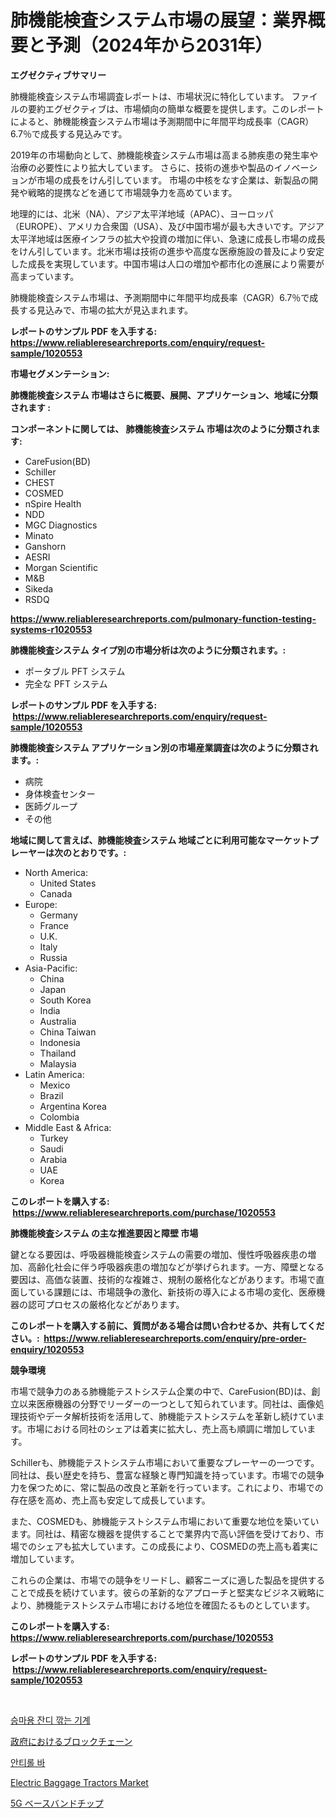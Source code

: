 <p><h1>肺機能検査システム市場の展望：業界概要と予測（2024年から2031年）</h1></p><p><strong>エグゼクティブサマリー</strong></p>
<p><p>肺機能検査システム市場調査レポートは、市場状況に特化しています。 ファイルの要約エグゼクティブは、市場傾向の簡単な概要を提供します。このレポートによると、肺機能検査システム市場は予測期間中に年間平均成長率（CAGR）6.7％で成長する見込みです。</p><p>2019年の市場動向として、肺機能検査システム市場は高まる肺疾患の発生率や治療の必要性により拡大しています。 さらに、技術の進歩や製品のイノベーションが市場の成長をけん引しています。 市場の中核をなす企業は、新製品の開発や戦略的提携などを通じて市場競争力を高めています。</p><p>地理的には、北米（NA）、アジア太平洋地域（APAC）、ヨーロッパ（EUROPE）、アメリカ合衆国（USA）、及び中国市場が最も大きいです。アジア太平洋地域は医療インフラの拡大や投資の増加に伴い、急速に成長し市場の成長をけん引しています。北米市場は技術の進歩や高度な医療施設の普及により安定した成長を実現しています。中国市場は人口の増加や都市化の進展により需要が高まっています。</p><p>肺機能検査システム市場は、予測期間中に年間平均成長率（CAGR）6.7％で成長する見込みで、市場の拡大が見込まれます。</p></p>
<p><strong>レポートのサンプル PDF を入手する: <a href="https://www.reliableresearchreports.com/enquiry/request-sample/1020553">https://www.reliableresearchreports.com/enquiry/request-sample/1020553</a></strong></p>
<p><strong>市場セグメンテーション:</strong></p>
<p><strong> 肺機能検査システム 市場はさらに概要、展開、アプリケーション、地域に分類されます :</strong></p>
<p><strong>コンポーネントに関しては、 肺機能検査システム 市場は次のように分類されます: &nbsp;</strong></p>
<p><ul><li>CareFusion(BD)</li><li>Schiller</li><li>CHEST</li><li>COSMED</li><li>nSpire Health</li><li>NDD</li><li>MGC Diagnostics</li><li>Minato</li><li>Ganshorn</li><li>AESRI</li><li>Morgan Scientific</li><li>M&B</li><li>Sikeda</li><li>RSDQ</li></ul></p>
<p><strong><a href="https://www.reliableresearchreports.com/pulmonary-function-testing-systems-r1020553">https://www.reliableresearchreports.com/pulmonary-function-testing-systems-r1020553</a></strong></p>
<p><strong> 肺機能検査システム タイプ別の市場分析は次のように分類されます。:</strong></p>
<p><ul><li>ポータブル PFT システム</li><li>完全な PFT システム</li></ul></p>
<p><strong>レポートのサンプル PDF を入手する: &nbsp;<a href="https://www.reliableresearchreports.com/enquiry/request-sample/1020553">https://www.reliableresearchreports.com/enquiry/request-sample/1020553</a></strong></p>
<p><strong> 肺機能検査システム アプリケーション別の市場産業調査は次のように分類されます。:</strong></p>
<p><ul><li>病院</li><li>身体検査センター</li><li>医師グループ</li><li>その他</li></ul></p>
<p><strong>地域に関して言えば、肺機能検査システム 地域ごとに利用可能なマーケットプレーヤーは次のとおりです。:</strong></p>
<p><ul>
    <li>
        North America:
        <ul>
            <li>United States</li>
            <li>Canada</li>
        </ul>
    </li>
    <li>
        Europe:
        <ul>
            <li>Germany</li>
            <li>France</li>
            <li>U.K.</li>
            <li>Italy</li>
            <li>Russia</li>
        </ul>
    </li>
    <li>
        Asia-Pacific:
        <ul>
            <li>China</li>
            <li>Japan</li>
            <li>South Korea</li>
            <li>India</li>
            <li>Australia</li>
            <li>China Taiwan</li>
            <li>Indonesia</li>
            <li>Thailand</li>
            <li>Malaysia</li>
        </ul>
    </li>
    <li>
        Latin America:
        <ul>
            <li>Mexico</li>
            <li>Brazil</li>
            <li>Argentina Korea</li>
            <li>Colombia</li>
        </ul>
    </li>
    <li>
        Middle East & Africa:
        <ul>
            <li>Turkey</li>
            <li>Saudi</li>
            <li>Arabia</li>
            <li>UAE</li>
            <li>Korea</li>
        </ul>
    </li>
    </ul></p>
<p><strong>このレポートを購入する: &nbsp;<a href="https://www.reliableresearchreports.com/purchase/1020553">https://www.reliableresearchreports.com/purchase/1020553</a></strong></p>
<p><strong>肺機能検査システム の主な推進要因と障壁 市場</strong></p>
<p><p>鍵となる要因は、呼吸器機能検査システムの需要の増加、慢性呼吸器疾患の増加、高齢化社会に伴う呼吸器疾患の増加などが挙げられます。一方、障壁となる要因は、高価な装置、技術的な複雑さ、規制の厳格化などがあります。市場で直面している課題には、市場競争の激化、新技術の導入による市場の変化、医療機器の認可プロセスの厳格化などがあります。</p></p>
<p><strong>このレポートを購入する前に、質問がある場合は問い合わせるか、共有してください。:&nbsp; <a href="https://www.reliableresearchreports.com/enquiry/pre-order-enquiry/1020553">https://www.reliableresearchreports.com/enquiry/pre-order-enquiry/1020553</a></strong></p>
<p><strong>競争環境</strong></p>
<p><p>市場で競争力のある肺機能テストシステム企業の中で、CareFusion(BD)は、創立以来医療機器の分野でリーダーの一つとして知られています。同社は、画像処理技術やデータ解析技術を活用して、肺機能テストシステムを革新し続けています。市場における同社のシェアは着実に拡大し、売上高も順調に増加しています。</p><p>Schillerも、肺機能テストシステム市場において重要なプレーヤーの一つです。同社は、長い歴史を持ち、豊富な経験と専門知識を持っています。市場での競争力を保つために、常に製品の改良と革新を行っています。これにより、市場での存在感を高め、売上高も安定して成長しています。</p><p>また、COSMEDも、肺機能テストシステム市場において重要な地位を築いています。同社は、精密な機器を提供することで業界内で高い評価を受けており、市場でのシェアも拡大しています。この成長により、COSMEDの売上高も着実に増加しています。</p><p>これらの企業は、市場での競争をリードし、顧客ニーズに適した製品を提供することで成長を続けています。彼らの革新的なアプローチと堅実なビジネス戦略により、肺機能テストシステム市場における地位を確固たるものとしています。</p></p>
<p><strong>このレポートを購入する: &nbsp; <a href="https://www.reliableresearchreports.com/purchase/1020553">https://www.reliableresearchreports.com/purchase/1020553</a></strong></p>
<p><strong>レポートのサンプル PDF を入手する: &nbsp;<a href="https://www.reliableresearchreports.com/enquiry/request-sample/1020553">https://www.reliableresearchreports.com/enquiry/request-sample/1020553</a></strong><strong></strong></p>
<p>&nbsp;</p>
<p><p><a href="https://medium.com/@maxinewilloughby/%EB%9D%BC%EC%9D%B4%EB%94%A9-%EC%9E%94%EB%94%94-%EA%B9%8E%EB%8A%94-%EA%B8%B0%EA%B3%84-%EC%8B%9C%EC%9E%A5-%EB%B3%B4%EA%B3%A0%EC%84%9C%EB%8A%94-%EC%9D%B4-%EC%8B%9C%EC%9E%A5%EC%9D%98-%EC%B5%9C%EC%8B%A0-%ED%8A%B8%EB%A0%8C%EB%93%9C%EC%99%80-%EC%84%B1%EC%9E%A5-%EA%B8%B0%ED%9A%8C%EB%A5%BC-%EB%B3%B4%EC%97%AC%EC%A4%8D%EB%8B%88%EB%8B%A4-cea47e3f50b9">승마용 잔디 깎는 기계</a></p><p><a href="https://medium.com/@johndory19/%E6%94%BF%E5%BA%9C%E3%81%AE%E3%83%96%E3%83%AD%E3%83%83%E3%82%AF%E3%83%81%E3%82%A7%E3%83%BC%E3%83%B3%E5%B8%82%E5%A0%B4-%E6%88%90%E5%8A%9F%E3%81%97%E3%81%9F%E3%83%93%E3%82%B8%E3%83%8D%E3%82%B9%E6%88%A6%E7%95%A5%E3%81%AE%E9%8D%B52031%E5%B9%B4%E3%81%BE%E3%81%A7%E3%81%AE%E4%BA%88%E6%B8%AC-dc62732d84cf">政府におけるブロックチェーン</a></p><p><a href="https://medium.com/@edenger9807/%EC%95%88%ED%8B%B0%EB%A1%A4-%EB%B0%94-%EC%8B%9C%EC%9E%A5-%EB%B6%84%EC%84%9D-%EA%B8%80%EB%A1%9C%EB%B2%8C-%EC%82%B0%EC%97%85-%EC%A0%84%EB%A7%9D-%EB%B0%8F-%EC%98%88%EC%B8%A1-2024%EB%85%84%EB%B6%80%ED%84%B0-2031%EB%85%84%EA%B9%8C%EC%A7%80-ad8badbcdc16">안티롤 바</a></p><p><a href="https://github.com/lubmix/Market-Research-Report-List-2/blob/main/electric-baggage-tractors-market.md">Electric Baggage Tractors Market</a></p><p><a href="https://medium.com/@urinalisis45667/5g%E3%83%99%E3%83%BC%E3%82%B9%E3%83%90%E3%83%B3%E3%83%89%E3%83%81%E3%83%83%E3%83%97%E5%B8%82%E5%A0%B4%E3%81%AF-%E5%B8%82%E5%A0%B4%E3%82%B7%E3%82%A7%E3%82%A2-%E3%82%B5%E3%82%A4%E3%82%BA-%E3%81%8A%E3%82%88%E3%81%B32031%E5%B9%B4%E3%81%BE%E3%81%A7%E3%81%AE%E4%BA%88%E6%B8%AC%E3%81%AB%E7%84%A6%E7%82%B9%E3%82%92%E5%BD%93%E3%81%A6%E3%81%A6%E3%81%84%E3%81%BE%E3%81%99-6ffbcab86c94">5G ベースバンドチップ</a></p></p>